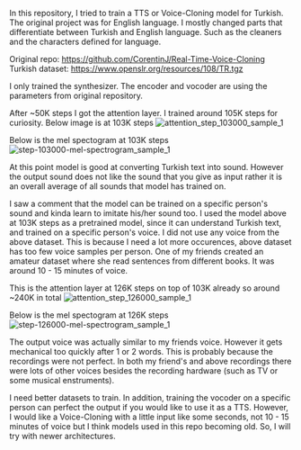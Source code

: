 In this repository, I tried to train a TTS or Voice-Cloning model for Turkish. The original project was for English language.
I mostly changed parts that differentiate between Turkish and English language. Such as the cleaners and the characters defined for language.

Original repo: https://github.com/CorentinJ/Real-Time-Voice-Cloning
Turkish dataset: https://www.openslr.org/resources/108/TR.tgz

I only trained the synthesizer. The encoder and vocoder are using the parameters from original repository.

After ~50K steps I got the attention layer. I trained around 105K steps for curiosity. Below image is at 103K steps
![attention_step_103000_sample_1](https://user-images.githubusercontent.com/47627265/173051017-1a2134ad-ccc5-466e-9852-4d0f05877c4e.png)

Below is the mel spectogram at 103K steps
![step-103000-mel-spectrogram_sample_1](https://user-images.githubusercontent.com/47627265/173051415-c4459088-8997-4ac4-8a04-bcc0f72234b2.png)

At this point model is good at converting Turkish text into sound. However the output sound does not like the sound that you give as input rather it is an overall average of all sounds that model has trained on.

I saw a comment that the model can be trained on a specific person's sound and kinda learn to imitate his/her sound too.
I used the model above at 103K steps as a pretrained model, since it can understand Turkish text, and trained on a specific person's voice.
I did not use any voice from the above dataset. This is because I need a lot more occurences, above dataset has too few voice samples per person. One of my friends created an amateur dataset where she read sentences from different books. It was around 10 - 15 minutes of voice.

This is the attention layer at 126K steps on top of 103K already so around ~240K in total
![attention_step_126000_sample_1](https://user-images.githubusercontent.com/47627265/173053689-5a442efb-532f-45f1-9f86-163791708d4f.png)

Below is the mel spectogram at 126K steps
![step-126000-mel-spectrogram_sample_1](https://user-images.githubusercontent.com/47627265/173053872-a7445c7e-6211-4c44-a0f6-45eb17453bb5.png)

 The output voice was actually similar to my friends voice. However it gets mechanical too quickly after 1 or 2 words.
 This is probably because the recordings were not perfect. In both my friend's and above recordings there were lots of other voices besides the recording hardware (such as TV or some musical enstruments).
 
 I need better datasets to train. In addition, training the vocoder on a specific person can perfect the output if you would like to use it as a TTS. However, I would like a Voice-Cloning with a little input like some seconds, not 10 - 15 minutes of voice but I think models used in this repo becoming old. So, I will try with newer architectures.
